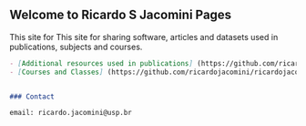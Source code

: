 ## Welcome to Ricardo S Jacomini Pages

This site for This site for sharing software, articles and datasets used in publications, subjects and courses.


```markdown
- [Additional resources used in publications] (https://github.com/ricardojacomini/ricardojacomini.github.io/publications.md)
- [Courses and Classes] (https://github.com/ricardojacomini/ricardojacomini.github.io/classes.md)


### Contact

email: ricardo.jacomini@usp.br
